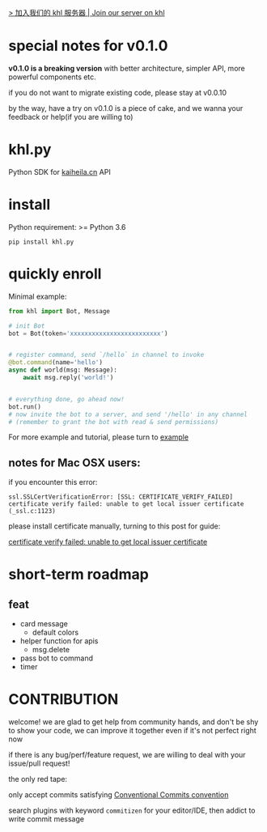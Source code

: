 [> 加入我们的 khl 服务器 | Join our server on khl](https://kaihei.co/JJE0Es)

# special notes for v0.1.0

**v0.1.0 is a breaking version** with better architecture, simpler API, more powerful components etc.

if you do not want to migrate existing code, please stay at v0.0.10

by the way, have a try on v0.1.0 is a piece of cake, and we wanna your feedback or help(if you are willing to)

# khl.py

Python SDK for [kaiheila.cn](https://www.kaiheila.cn/) API

# install

Python requirement: >= Python 3.6

```shell
pip install khl.py
```

# quickly enroll

Minimal example:

```python
from khl import Bot, Message

# init Bot
bot = Bot(token='xxxxxxxxxxxxxxxxxxxxxxxxx')


# register command, send `/hello` in channel to invoke
@bot.command(name='hello')
async def world(msg: Message):
    await msg.reply('world!')


# everything done, go ahead now!
bot.run()
# now invite the bot to a server, and send '/hello' in any channel
# (remember to grant the bot with read & send permissions)
```

For more example and tutorial, please turn to [example](./example)

## notes for Mac OSX users:

if you encounter this error:

```
ssl.SSLCertVerificationError: [SSL: CERTIFICATE_VERIFY_FAILED] certificate verify failed: unable to get local issuer certificate (_ssl.c:1123)
```

please install certificate manually, turning to this post for guide:

[certificate verify failed: unable to get local issuer certificate](https://stackoverflow.com/a/58525755)

# short-term roadmap

## feat

- card message
    - default colors
- helper function for apis
    - msg.delete
- pass bot to command
- timer

# CONTRIBUTION

welcome! we are glad to get help from community hands, and don't be shy to show your code, we can improve it together
even if it's not perfect right now

if there is any bug/perf/feature request, we are willing to deal with your issue/pull request!

the only red tape:

only accept commits satisfying [Conventional Commits convention](https://github.com/commitizen/cz-cli)

search plugins with keyword `commitizen` for your editor/IDE, then addict to write commit message